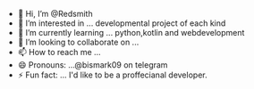 - 👋 Hi, I’m @Redsmith
- 👀 I’m interested in ... developmental project of each kind
- 🌱 I’m currently learning ... python,kotlin and webdevelopment
- 💞️ I’m looking to collaborate on ...
- 📫 How to reach me ...
- 😄 Pronouns: ...@bismark09 on telegram
- ⚡ Fun fact: ... I'd like to be a proffecianal developer.

<!---
Redsmith/Redsmith is a ✨ special ✨ repository because its `README.md` (this file) appears on your GitHub profile.
You can click the Preview link to take a look at your changes.
--->
